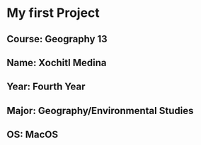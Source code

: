 
# My first Project
## **Course**: Geography 13
## **Name**: Xochitl Medina
## **Year**: Fourth Year
## **Major**: Geography/Environmental Studies
## **OS**: MacOS